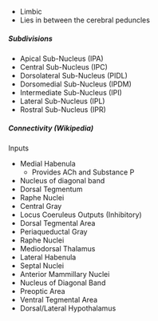 - Limbic
- Lies in between the cerebral peduncles

##### Subdivisions
- Apical Sub-Nucleus (IPA)
- Central Sub-Nucleus (IPC)
- Dorsolateral Sub-Nucleus (PIDL)
- Dorsomedial Sub-Nucleus (IPDM)
- Intermediate Sub-Nucleus (IPI)
- Lateral Sub-Nucleus (IPL)
- Rostral Sub-Nucleus (IPR)

##### Connectivity (Wikipedia)
Inputs
- Medial Habenula
	- Provides ACh and Substance P
- Nucleus of diagonal band
- Dorsal Tegmentum
- Raphe Nuclei
- Central Gray
- Locus Coeruleus
Outputs (Inhibitory)
- Dorsal Tegmental Area
- Periaqueductal Gray
- Raphe Nuclei
- Mediodorsal Thalamus
- Lateral Habenula
- Septal Nuclei
- Anterior Mammillary Nuclei
- Nucleus of Diagonal Band
- Preoptic Area
- Ventral Tegmental Area
- Dorsal/Lateral Hypothalamus
